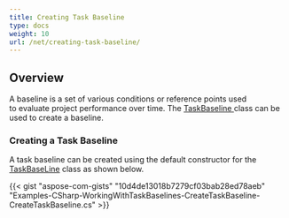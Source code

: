 ```yaml
---
title: Creating Task Baseline
type: docs
weight: 10
url: /net/creating-task-baseline/
---
```


## **Overview**
A baseline is a set of various conditions or reference points used to evaluate project performance over time. The [TaskBaseline ](https://apireference.aspose.com/tasks/net/aspose.tasks/taskbaseline/)class can be used to create a baseline.

### **Creating a Task Baseline**

A task baseline can be created using the default constructor for the [TaskBaseLine](https://apireference.aspose.com/tasks/net/aspose.tasks/taskbaseline) class as shown below.

{{< gist "aspose-com-gists" "10d4de13018b7279cf03bab28ed78aeb" "Examples-CSharp-WorkingWithTaskBaselines-CreateTaskBaseline-CreateTaskBaseline.cs" >}}

